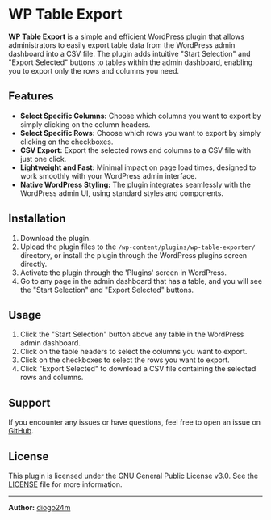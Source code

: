 # WP Table Export

**WP Table Export** is a simple and efficient WordPress plugin that allows administrators to easily export table data from the WordPress admin dashboard into a CSV file. The plugin adds intuitive "Start Selection" and "Export Selected" buttons to tables within the admin dashboard, enabling you to export only the rows and columns you need.

## Features

- **Select Specific Columns:** Choose which columns you want to export by simply clicking on the column headers.
- **Select Specific Rows:** Choose which rows you want to export by simply clicking on the checkboxes.
- **CSV Export:** Export the selected rows and columns to a CSV file with just one click.
- **Lightweight and Fast:** Minimal impact on page load times, designed to work smoothly with your WordPress admin interface.
- **Native WordPress Styling:** The plugin integrates seamlessly with the WordPress admin UI, using standard styles and components.

## Installation

1. Download the plugin.
2. Upload the plugin files to the `/wp-content/plugins/wp-table-exporter/` directory, or install the plugin through the WordPress plugins screen directly.
3. Activate the plugin through the 'Plugins' screen in WordPress.
4. Go to any page in the admin dashboard that has a table, and you will see the "Start Selection" and "Export Selected" buttons.

## Usage

1. Click the "Start Selection" button above any table in the WordPress admin dashboard.
2. Click on the table headers to select the columns you want to export.
3. Click on the checkboxes to select the rows you want to export.
4. Click "Export Selected" to download a CSV file containing the selected rows and columns.

## Support

If you encounter any issues or have questions, feel free to open an issue on [GitHub](https://github.com/diogo24m/wp-table-exporter/issues).

## License

This plugin is licensed under the GNU General Public License v3.0. See the [LICENSE](LICENSE) file for more information.

---

**Author:** [diogo24m](https://github.com/diogo24m)
